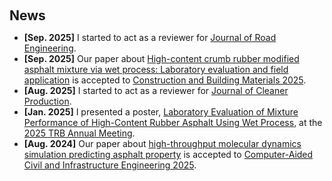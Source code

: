 <h2 style="margin: 60px 0px 10px;">News</h2>

<ul>
<li><strong>[Sep. 2025]</strong> I started to act as a reviewer for <a href="https://www.sciencedirect.com/journal/journal-of-road-engineering">
Journal of Road Engineering</a>.</li>
<li><strong>[Sep. 2025]</strong> Our paper about <a href="https://doi.org/10.1016/j.conbuildmat.2025.143438">High-content crumb rubber modified asphalt mixture via wet process: Laboratory evaluation and field application</a> is accepted to <a href="https://www.sciencedirect.com/journal/construction-and-building-materials">Construction and Building Materials 2025</a>.</li>
<li><strong>[Aug. 2025]</strong> I started to act as a reviewer for <a href="https://www.sciencedirect.com/journal/journal-of-cleaner-production">
Journal of Cleaner Production</a>.</li>
<li><strong>[Jan. 2025]</strong> I presented a poster, <a href="./publications/">Laboratory Evaluation of Mixture Performance of High-Content Rubber Asphalt Using Wet Process</a>, at the <a href="https://www.nationalacademies.org/event/885_01-2025_2025-trb-annual-meeting">2025 TRB Annual Meeting</a>.</li>
<li><strong>[Aug. 2024]</strong> Our paper about <a href="https://onlinelibrary.wiley.com/doi/full/10.1111/mice.13325">high-throughput molecular dynamics simulation predicting asphalt property</a> is accepted to <a href="https://cvpr.thecvf.com/">Computer-Aided Civil and Infrastructure Engineering 2025</a>.</li>
</ul>
